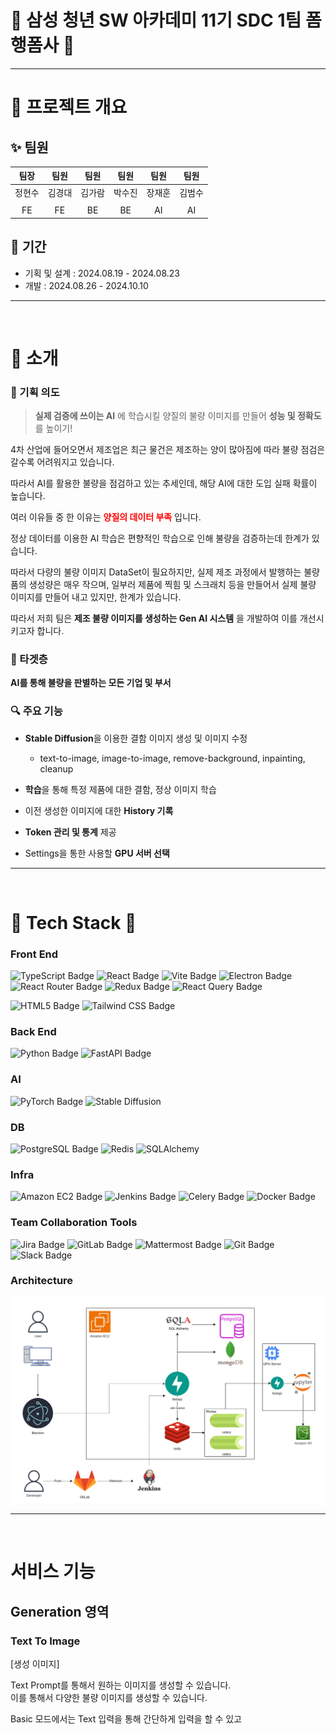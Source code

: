 <style>h1,h2,h3,h4 { border-bottom: 0; } </style>

# 🌟 삼성 청년 SW 아카데미 11기 SDC 1팀 **폼행폼사** 🌟

---

# 🌳 프로젝트 개요

## ✨ 팀원

|  팀장  |  팀원  |  팀원  |  팀원  |  팀원  |  팀원  |
| :----: | :----: | :----: | :----: | :----: | :----: |
| 정현수 | 김경대 | 김가람 | 박수진 | 장재훈 | 김범수 |
|        |        |        |        |        |        |
|   FE   |   FE   |   BE   |   BE   |   AI   |   AI   |

## 📅 기간

- 기획 및 설계 : 2024.08.19 - 2024.08.23
- 개발 : 2024.08.26 - 2024.10.10

---

<br>

# 💎 소개

### 🌃 기획 의도

> **실제 검증에 쓰이는 AI** 에 학습시킬 양질의 불량 이미지를 만들어 **성능 및 정확도** 를 높이기!

4차 산업에 들어오면서 제조업은 최근 물건은 제조하는 양이 많아짐에 따라 불량 점검은 갈수록 어려워지고 있습니다.

따라서 AI를 활용한 불량을 점검하고 있는 추세인데, 해당 AI에 대한 도입 실패 확률이 높습니다.

여러 이유들 중 한 이유는 <span style="color:red"> **양질의 데이터 부족** </span> 입니다.

정상 데이터를 이용한 AI 학습은 편향적인 학습으로 인해 불량을 검증하는데 한계가 있습니다.

따라서 다량의 불량 이미지 DataSet이 필요하지만, 실제 제조 과정에서 발행하는 불량품의 생성량은 매우 작으며, 일부러 제품에 찍힘 및 스크래치 등을 만들어서 실제 불량 이미지를 만들어 내고 있지만, 한계가 있습니다.

따라서 저희 팀은 **제조 불량 이미지를 생성하는 Gen AI 시스템** 을 개발하여 이를 개선시키고자 합니다.

### 🌃 타겟층

**AI를 통해 불량을 판별하는 모든 기업 및 부서**

### 🔍 주요 기능

- **Stable Diffusion**을 이용한 결함 이미지 생성 및 이미지 수정

  - text-to-image, image-to-image, remove-background, inpainting, cleanup

- **학습**을 통해 특정 제품에 대한 결함, 정상 이미지 학습

- 이전 생성한 이미지에 대한 **History 기록**

- **Token 관리 및 통계** 제공

- Settings을 통한 사용할 **GPU 서버 선택**

---

<br>

# 🔨 Tech Stack 🔨

### Front End

![TypeScript Badge](https://img.shields.io/badge/TypeScript-3178C6?logo=typescript&logoColor=fff&style=for-the-badge)
![React Badge](https://img.shields.io/badge/React-61DAFB?logo=react&logoColor=000&style=for-the-badge)
![Vite Badge](https://img.shields.io/badge/Vite-646CFF?logo=vite&logoColor=fff&style=for-the-badge)
![Electron Badge](https://img.shields.io/badge/Electron-47848F?logo=electron&logoColor=fff&style=for-the-badge)
![React Router Badge](https://img.shields.io/badge/React%20Router-CA4245?logo=reactrouter&logoColor=fff&style=for-the-badge)
![Redux Badge](https://img.shields.io/badge/Redux-764ABC?logo=redux&logoColor=fff&style=for-the-badge)
![React Query Badge](https://img.shields.io/badge/React%20Query-FF4154?logo=reactquery&logoColor=fff&style=for-the-badge)

![HTML5 Badge](https://img.shields.io/badge/HTML5-E34F26?logo=html5&logoColor=fff&style=for-the-badge)
![Tailwind CSS Badge](https://img.shields.io/badge/Tailwind%20CSS-06B6D4?logo=tailwindcss&logoColor=fff&style=for-the-badge)

### Back End

![Python Badge](https://img.shields.io/badge/Python-3776AB?logo=python&logoColor=fff&style=for-the-badge)
![FastAPI Badge](https://img.shields.io/badge/FastAPI-009688?logo=fastapi&logoColor=fff&style=for-the-badge)

### AI

![PyTorch Badge](https://img.shields.io/badge/PyTorch-EE4C2C?logo=pytorch&logoColor=fff&style=for-the-badge)
![Stable Diffusion](https://img.shields.io/badge/Stable%20Diffusion-D24939?logoColor=fff&style=for-the-badge)

### DB

![PostgreSQL Badge](https://img.shields.io/badge/PostgreSQL-4169E1?logo=postgresql&logoColor=fff&style=for-the-badge)
![Redis](https://img.shields.io/badge/Redis-FF4438?logoColor=fff&style=for-the-badge)
![SQLAlchemy](https://img.shields.io/badge/SQLAlchemy-4169E1?logo=SQLAlchemy&logoColor=fff&style=for-the-badge)

### Infra

![Amazon EC2 Badge](https://img.shields.io/badge/Amazon%20EC2-F90?logo=amazonec2&logoColor=fff&style=for-the-badge)
![Jenkins Badge](https://img.shields.io/badge/Jenkins-D24939?logo=jenkins&logoColor=fff&style=for-the-badge)
![Celery Badge](https://img.shields.io/badge/Celery-37814A?logo=celery&logoColor=fff&style=for-the-badge)
![Docker Badge](https://img.shields.io/badge/Docker-2496ED?logo=docker&logoColor=fff&style=for-the-badge)

### Team Collaboration Tools

![Jira Badge](https://img.shields.io/badge/Jira-0052CC?logo=jira&logoColor=fff&style=for-the-badge)
![GitLab Badge](https://img.shields.io/badge/GitLab-FC6D26?logo=gitlab&logoColor=fff&style=for-the-badge)
![Mattermost Badge](https://img.shields.io/badge/Mattermost-0058CC?logo=mattermost&logoColor=fff&style=for-the-badge)
![Git Badge](https://img.shields.io/badge/Git-F05032?logo=git&logoColor=fff&style=for-the-badge)
![Slack Badge](https://img.shields.io/badge/Slack-4A154B?logo=slack&logoColor=fff&style=for-the-badge)

### Architecture

<img src="./readme/architecture.png">

<br>

---

<br>

# 서비스 기능

## Generation 영역

### Text To Image

[생성 이미지]

Text Prompt를 통해서 원하는 이미지를 생성할 수 있습니다.  
이를 통해서 다양한 불량 이미지를 생성할 수 있습니다.

Basic 모드에서는 Text 입력을 통해 간단하게 입력을 할 수 있고
